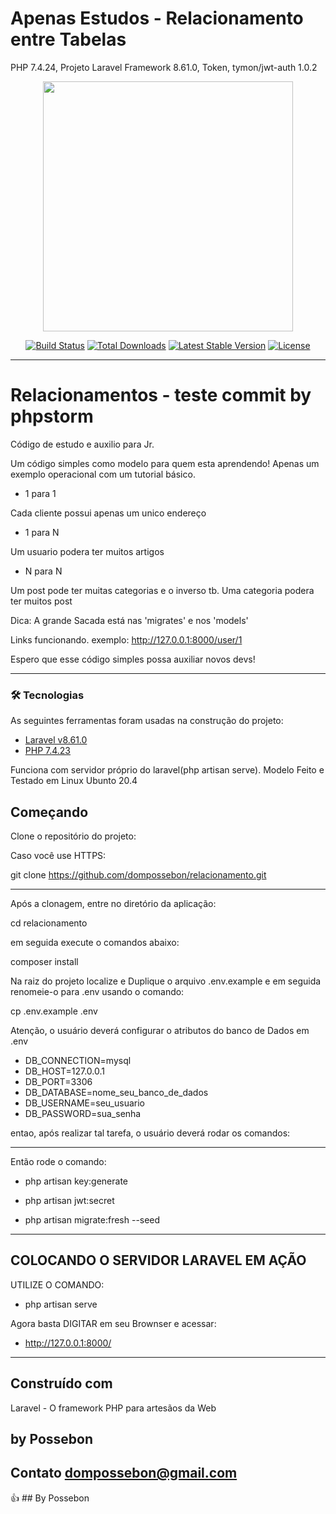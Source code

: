 # Apenas Estudos - Relacionamento entre Tabelas
PHP 7.4.24, Projeto Laravel Framework 8.61.0, Token, tymon/jwt-auth 1.0.2


<p align="center"><a href="https://laravel.com" target="_blank"><img src="https://raw.githubusercontent.com/laravel/art/master/logo-lockup/5%20SVG/2%20CMYK/1%20Full%20Color/laravel-logolockup-cmyk-red.svg" width="400"></a></p>

<p align="center">
<a href="https://travis-ci.org/laravel/framework"><img src="https://travis-ci.org/laravel/framework.svg" alt="Build Status"></a>
<a href="https://packagist.org/packages/laravel/framework"><img src="https://img.shields.io/packagist/dt/laravel/framework" alt="Total Downloads"></a>
<a href="https://packagist.org/packages/laravel/framework"><img src="https://img.shields.io/packagist/v/laravel/framework" alt="Latest Stable Version"></a>
<a href="https://packagist.org/packages/laravel/framework"><img src="https://img.shields.io/packagist/l/laravel/framework" alt="License"></a>
</p>

---------------------------------------------------------

# Relacionamentos - teste commit by phpstorm 

Código de estudo e auxilio para Jr.

Um código simples como modelo para quem esta aprendendo! Apenas um exemplo operacional com um tutorial básico.

- 1 para 1

Cada cliente possui apenas um unico endereço

- 1 para N

Um usuario podera ter muitos artigos

- N para N

Um post pode ter muitas categorias e o inverso tb.
Uma categoria podera ter muitos post

Dica: A grande Sacada está nas 'migrates' e nos 'models'

Links funcionando.
exemplo: http://127.0.0.1:8000/user/1

Espero que esse código simples possa auxiliar novos devs!

---------------------------------------------------------

### 🛠 Tecnologias

As seguintes ferramentas foram usadas na construção do projeto:

- [Laravel v8.61.0](https://laravel.com/docs/8.x)
- [PHP 7.4.23](https://www.php.net/downloads.php#v7.4.23)

Funciona com servidor próprio do laravel(php artisan serve).
Modelo Feito e Testado em Linux Ubunto 20.4

## Começando

Clone o repositório do projeto:

Caso você use HTTPS:

git clone https://github.com/dompossebon/relacionamento.git

---------------------------------------------------------

Após a clonagem, entre no diretório da aplicação:

cd relacionamento

em seguida execute o comandos abaixo:

composer install

Na raiz do projeto localize e Duplique o arquivo .env.example e em seguida renomeie-o para .env usando o comando:

cp .env.example .env

Atenção, o usuário deverá configurar o atributos do banco de Dados em .env

- DB_CONNECTION=mysql
- DB_HOST=127.0.0.1
- DB_PORT=3306
- DB_DATABASE=nome_seu_banco_de_dados
- DB_USERNAME=seu_usuario
- DB_PASSWORD=sua_senha

entao, após realizar tal tarefa, o usuário deverá rodar os comandos:

---------------------------------------------------------

Então rode o comando:

 - php artisan key:generate

 - php artisan jwt:secret
  
 - php artisan migrate:fresh --seed

---------------------------------------------------------

## COLOCANDO O SERVIDOR LARAVEL EM AÇÃO

UTILIZE O COMANDO:

- php artisan serve

Agora basta DIGITAR em seu Brownser e acessar:

-  http://127.0.0.1:8000/

---------------------------------------------------------

## Construído com
Laravel - O framework PHP para artesãos da Web

## by Possebon
## Contato dompossebon@gmail.com

:+1: ## By Possebon

